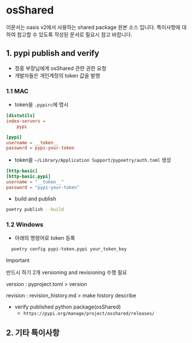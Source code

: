 # osShared

이문서는 oasis v2에서 사용하는 shared package 원본 소스 입니다. 특이사항에 대하여 참고할 수 있도록 작성된 문서로 필요시 참고 바랍니다.

## 1. pypi publish and verify

<!-- - `walter` 개인 pypi.org 가입 > api token 발행 -->

- 정홍 부장님에게 osShared 관련 권한 요청
- 개발자들은 개인계정의 token 값을 발행

### 1.1 MAC

- token을 `.pypirc`에 명시

```toml
[distutils]
index-servers =
    pypi

[pypi]
username = __token__
password = pypi-your-token
```

- token을 `~/Library/Application Support/pypoetry/auth.toml` 생성

```toml
[http-basic]
[http-basic.pypi]
username = "__token__"
password = "pypi-your-token"
```

- build and publish

```bash
poetry publish --build
```

### 1.2 Windows

- 아래의 명령어로 token 등록

```bash
  poetry config pypi-token.pypi your_token_key
```

> [!IMPORTANT]
> 반드시 하기 2개 versioning and revisioning 수행 필요
>
> version : pyproject.toml > version
>
> revision : revision_history.md > make history describe

- verify published python package(osShared)
  - `https://pypi.org/manage/project/osshared/releases/`

## 2. 기타 특이사항
